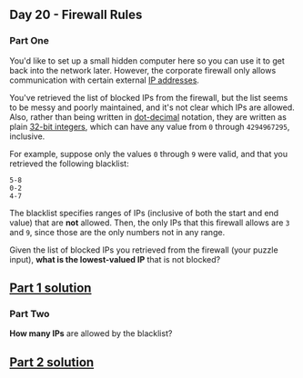## Day 20 - Firewall Rules

### Part One

You'd like to set up a small hidden computer here so you can use it to get back into the network
later. However, the corporate firewall only allows communication with certain external
[IP addresses][1].

You've retrieved the list of blocked IPs from the firewall, but the list seems to be messy and
poorly maintained, and it's not clear which IPs are allowed. Also, rather than being written in
[dot-decimal][2] notation, they are written as plain [32-bit integers][3], which can have any
value from `0` through `4294967295`, inclusive.

For example, suppose only the values `0` through `9` were valid, and that you retrieved the
following blacklist:

```
5-8
0-2
4-7
```

The blacklist specifies ranges of IPs (inclusive of both the start and end value) that are **not**
allowed. Then, the only IPs that this firewall allows are `3` and `9`, since those are the only
numbers not in any range.

Given the list of blocked IPs you retrieved from the firewall (your puzzle input), **what is the
lowest-valued IP** that is not blocked?

[Part 1 solution][4]
--------------------

### Part Two

**How many IPs** are allowed by the blacklist?

[Part 2 solution][5]
--------------------


[1]: https://en.wikipedia.org/wiki/IPv4#Addressing
[2]: https://en.wikipedia.org/wiki/Dot-decimal_notation
[3]: https://en.wikipedia.org/wiki/32-bit
[4]: part_1.py
[5]: part_2.py
